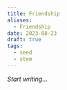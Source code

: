 ```yaml
---
title: Friendship
aliases:
  - Friendship
date: 2023-08-23
draft: true
tags:
  - seed
  - stem
---
```


*Start writing…*